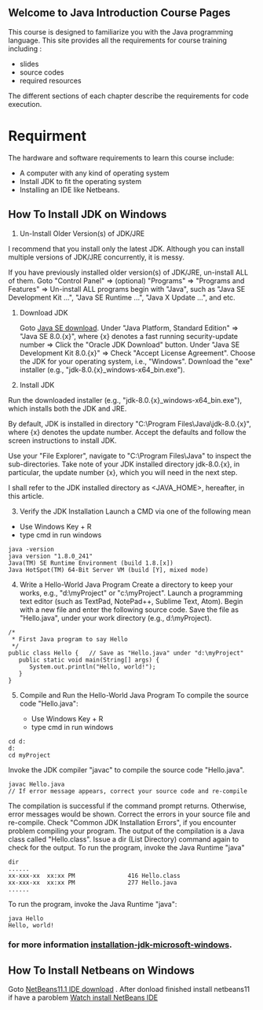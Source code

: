 
## Welcome to Java Introduction Course  Pages

This course is designed to familiarize you with the Java programming language. This site provides all the requirements for course training including :
 - slides
 - source codes 
 - required resources


The different sections of each chapter describe the requirements for code execution.

# Requirment

The hardware and software requirements to learn this course include:
 - A computer with any kind of operating system
 - Install JDK to fit the operating system
 - Installing an IDE like Netbeans.

## How To Install JDK on Windows

1. Un-Install Older Version(s) of JDK/JRE

I recommend that you install only the latest JDK. Although you can install multiple versions of JDK/JRE concurrently, it is messy.

If you have previously installed older version(s) of JDK/JRE, un-install ALL of them. Goto "Control Panel" ⇒ (optional) "Programs" ⇒ "Programs and Features" ⇒ Un-install ALL programs begin with "Java", such as "Java SE Development Kit ...", "Java SE Runtime ...", "Java X Update ...", and etc.

 1. Download JDK

    Goto [Java SE download](http://www.oracle.com/technetwork/java/javase/downloads/index.html).
    Under "Java Platform, Standard Edition" ⇒ "Java SE 8.0.{x}", where {x} denotes a fast running security-update number ⇒ Click the "Oracle JDK Download" button.
    Under "Java SE Development Kit 8.0.{x}" ⇒ Check "Accept License Agreement".
    Choose the JDK for your operating system, i.e., "Windows". Download the "exe" installer (e.g., "jdk-8.0.{x}_windows-x64_bin.exe").

2. Install JDK

Run the downloaded installer (e.g., "jdk-8.0.{x}_windows-x64_bin.exe"), which installs both the JDK and JRE.

By default, JDK is installed in directory "C:\Program Files\Java\jdk-8.0.{x}", where {x} denotes the update number. Accept the defaults and follow the screen instructions to install JDK.

Use your "File Explorer", navigate to "C:\Program Files\Java" to inspect the sub-directories. Take note of your JDK installed directory jdk-8.0.{x}, in particular, the update number {x}, which you will need in the next step.

I shall refer to the JDK installed directory as <JAVA_HOME>, hereafter, in this article.

3. Verify the JDK Installation
 Launch a CMD via one of the following mean
 - Use Windows Key + R 
 - type cmd in run windows
    
```in console type
java -version 
java version "1.8.0_241"
Java(TM) SE Runtime Environment (build 1.8.[x])
Java HotSpot(TM) 64-Bit Server VM (build [Y], mixed mode)
```
4. Write a Hello-World Java Program
Create a directory to keep your works, e.g., "d:\myProject" or "c:\myProject". 
Launch a programming text editor (such as TextPad, NotePad++, Sublime Text, Atom). Begin with a new file and enter the following source code. Save the file as "Hello.java", under your work directory (e.g., d:\myProject). 
```type in Hello.java file
/*
 * First Java program to say Hello
 */
public class Hello {   // Save as "Hello.java" under "d:\myProject"
   public static void main(String[] args) {
      System.out.println("Hello, world!");
   }
}
```
5. Compile and Run the Hello-World Java Program
To compile the source code "Hello.java":

   - Use Windows Key + R 
   - type cmd in run windows
 ```in console type
 cd d:
 d:
 cd myProject
 ````
 Invoke the JDK compiler "javac" to compile the source code "Hello.java". 
 ```compile Hello.java
 javac Hello.java
 // If error message appears, correct your source code and re-compile
 ```
 The compilation is successful if the command prompt returns. Otherwise, error messages would be shown. Correct the errors in your source file and re-compile. Check "Common JDK Installation Errors", if you encounter problem compiling your program.
The output of the compilation is a Java class called "Hello.class". Issue a dir (List Directory) command again to check for the output. 
 To run the program, invoke the Java Runtime "java"
 ```Dir out put
 dir
 ......
xx-xxx-xx  xx:xx PM               416 Hello.class
xx-xxx-xx  xx:xx PM               277 Hello.java
......
 ```
To run the program, invoke the Java Runtime "java":
 ```run Hello
 java Hello
 Hello, world!
 ```
 ### for more information [installation-jdk-microsoft-windows](https://docs.oracle.com/en/java/javase/13/install/installation-jdk-microsoft-windows-platforms.html#GUID-371F38CC-248F-49EC-BB9C-C37FC89E52A0).
 
 ## How To Install Netbeans on Windows
Goto [NetBeans11.1 IDE download](https://www.apache.org/dyn/closer.cgi/netbeans/netbeans/11.1/Apache-NetBeans-11.1-bin-windows-x64.exe) .
After donload finished install netbeans11 if have a paroblem [Watch install NetBeans IDE](https://youtu.be/yX-qG2Ooqzk)





